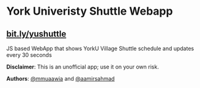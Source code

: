 # York Univeristy Shuttle Webapp
## [bit.ly/yushuttle](http://bit.ly/yushuttle)
JS based WebApp that shows YorkU Village Shuttle schedule and updates every 30 seconds

**Disclaimer**: This is an unofficial app; use it on your own risk.

**Authors**: [@mmuaawia](https://github.com/mmuaawia) and [@aamirsahmad](https://github.com/aamirsahmad)
